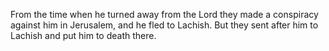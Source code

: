 From the time when he turned away from the Lord they made a conspiracy against him in Jerusalem, and he fled to Lachish. But they sent after him to Lachish and put him to death there.

